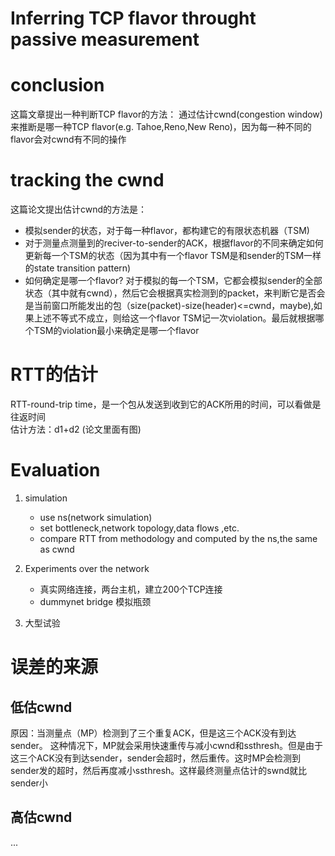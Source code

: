 # Inferring TCP flavor throught passive measurement 

# conclusion
这篇文章提出一种判断TCP flavor的方法： 通过估计cwnd(congestion window)来推断是哪一种TCP flavor(e.g. Tahoe,Reno,New Reno)，因为每一种不同的flavor会对cwnd有不同的操作

# tracking the cwnd
这篇论文提出估计cwnd的方法是：
* 模拟sender的状态，对于每一种flavor，都构建它的有限状态机器（TSM)
* 对于测量点测量到的reciver-to-sender的ACK，根据flavor的不同来确定如何更新每一个TSM的状态（因为其中有一个flavor TSM是和sender的TSM一样的state transition pattern)
* 如何确定是哪一个flavor? 对于模拟的每一个TSM，它都会模拟sender的全部状态（其中就有cwnd），然后它会根据真实检测到的packet，来判断它是否会是当前窗口所能发出的包（size(packet)-size(header)<=cwnd，maybe),如果上述不等式不成立，则给这一个flavor TSM记一次violation。最后就根据哪个TSM的violation最小来确定是哪一个flavor

# RTT的估计
RTT-round-trip time，是一个包从发送到收到它的ACK所用的时间，可以看做是往返时间 \
估计方法：d1+d2 (论文里面有图)

# Evaluation
1. simulation
   * use ns(network simulation)
   * set bottleneck,network topology,data flows ,etc.
   * compare RTT from methodology and computed by the ns,the same as cwnd

2. Experiments over the network
   * 真实网络连接，两台主机，建立200个TCP连接
   * dummynet bridge 模拟瓶颈

3. 大型试验

# 误差的来源
## 低估cwnd
原因：当测量点（MP）检测到了三个重复ACK，但是这三个ACK没有到达sender。
这种情况下，MP就会采用快速重传与减小cwnd和ssthresh。但是由于这三个ACK没有到达sender，sender会超时，然后重传。这时MP会检测到sender发的超时，然后再度减小ssthresh。这样最终测量点估计的swnd就比sender小

## 高估cwnd
...
